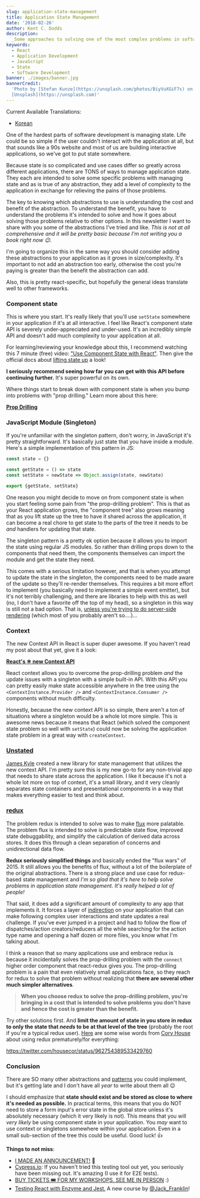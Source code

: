 ```yaml
---
slug: application-state-management
title: Application State Management
date: '2018-02-26'
author: Kent C. Dodds
description:
  _Some approaches to solving one of the most complex problems in software._
keywords:
  - React
  - Application Development
  - JavaScript
  - State
  - Software Development
banner: ./images/banner.jpg
bannerCredit:
  'Photo by [Stefan Kunze](https://unsplash.com/photos/BiyVuXGiF7s) on
  [Unsplash](https://unsplash.com)'
---
```


Current Available Translations:

- [Korean](https://edykim.com/ko/post/applicaiton-state-management)

One of the hardest parts of software development is managing state. Life could
be so simple if the user couldn't interact with the application at all, but that
sounds like a 90s website and most of us are building interactive applications,
so we've got to put state somewhere.

Because state is so complicated and use cases differ so greatly across different
applications, there are TONS of ways to manage application state. They each are
intended to solve some specific problems with managing state and as is true of
any abstraction, they add a level of complexity to the application in exchange
for relieving the pains of those problems.

The key to knowing which abstractions to use is understanding the cost and
benefit of the abstraction. To understand the benefit, you have to understand
the problems it's intended to solve and how it goes about solving those problems
relative to other options. In this newsletter I want to share with you some of
the abstractions I've tried and like. _This is not at all comprehensive and it
will be pretty basic because I'm not writing you a book right now 😉._

I'm going to organize this in the same way you should consider adding these
abstractions to your application as it grows in size/complexity. It's important
to not add an abstraction too early, otherwise the cost you're paying is greater
than the benefit the abstraction can add.

Also, this is pretty react-specific, but hopefully the general ideas translate
well to other frameworks.

### Component state

This is where you start. It's really likely that you'll use `setState` somewhere
in your application if it's at all interactive. I feel like React's component
state API is severely under-appreciated and under-used. It's an incredibly
simple API and doesn't add much complexity to your application at all.

For learning/reviewing your knowledge about this, I recommend watching this 7
minute (free) video:
["Use Component State with React"](https://egghead.io/lessons/react-use-component-state-with-react).
Then give the official docs about
[lifting state up](https://reactjs.org/docs/lifting-state-up.html#lifting-state-up)
a look!

**I seriously recommend seeing how far you can get with this API before
continuing further.** It's super powerful on its own.

Where things start to break down with component state is when you bump into
problems with "prop drilling." Learn more about this here:

[**Prop Drilling**](https://blog.kentcdodds.com/prop-drilling-bb62e02cb691)

### JavaScript Module (Singleton)

If you're unfamiliar with the singleton pattern, don't worry, in JavaScript it's
pretty straightforward. It's basically just state that you have inside a module.
Here's a simple implementation of this pattern in JS:

```js
const state = {}

const getState = () => state
const setState = newState => Object.assign(state, newState)

export {getState, setState}
```

One reason you might decide to move on from component state is when you start
feeling some pain from "the prop-drilling problem". This is that as your React
application grows, the "component tree" also grows meaning that as you lift
state up the tree to have it shared across the application, it can become a real
chore to get state to the parts of the tree it needs to be _and_ handlers for
updating that state.

The singleton pattern is a pretty ok option because it allows you to import the
state using regular JS modules. So rather than drilling props down to the
components that need them, the components themselves can import the module and
get the state they need.

This comes with a serious limitation however, and that is when you attempt to
update the state in the singleton, the components need to be made aware of the
update so they'll re-render themselves. This requires a bit more effort to
implement (you basically need to implement a simple event emitter), but it's not
terribly challenging, and there are libraries to help with this as well (no, I
don't have a favorite off the top of my head), so a singleton in this way is
still not a bad option. That is,
[unless you're trying to do server-side rendering](https://stackoverflow.com/a/40974748/971592)
(which most of you probably aren't so....)...

### Context

The new Context API in React is super duper awesome. If you haven't read my post
about that yet, give it a look:

[**React's ⚛️ new Context API**](https://medium.com/dailyjs/reacts-%EF%B8%8F-new-context-api-70c9fe01596b)

React context allows you to overcome the prop-drilling problem _and_ the update
issues with a singleton with a simple built-in API. With this API you can pretty
easily make state accessible anywhere in the tree using the
`<ContextInstance.Provider />` and `<ContextInstance.Consumer />` components
without much difficulty.

Honestly, because the new context API is so simple, there aren't a ton of
situations where a singleton would be a whole lot more simple. This is awesome
news because it means that React (which solved the component state problem so
well with `setState`) could now be solving the application state problem in a
great way with `createContext`.

### [Unstated](https://github.com/jamiebuilds/unstated)

[James Kyle](https://medium.com/u/cc2eaf4f2cd2) created a new library for state
management that utilizes the new context API. I'm pretty sure this is my new
go-to for any non-trivial app that needs to share state across the application.
I like it because it's not a whole lot more on top of context, it's a small
library, and it very cleanly separates state containers and presentational
components in a way that makes everything easier to test and think about.

### [redux](https://redux.js.org/)

The problem redux is intended to solve was to make
[flux](https://facebook.github.io/flux) more palatable. The problem flux is
intended to solve is predictable state flow, improved state debuggability, and
simplify the calculation of derived data across stores. It does this through a
clean separation of concerns and unidirectional data flow.

**Redux seriously simplified things** and basically ended the "flux wars"
of 2015. It still allows you the benefits of flux, without a lot of the
boilerplate of the original abstractions. There is a strong place and use case
for redux-based state management and _I'm so glad that it's here to help solve
problems in application state management. It's really helped a lot of people!_

That said, it does add a significant amount of complexity to any app that
implements it. It forces a layer of
[indirection](https://en.wikipedia.org/wiki/Indirection) on your application
that can make following complex user interactions and state updates a real
challenge. If you've ever jumped in a project and had to follow the flow of
dispatches/action creators/reducers all the while searching for the action type
name and opening a half dozen or more files, you know what I'm talking about.

I think a reason that so many applications use and embrace redux is because it
incidentally solves the prop-drilling problem with the `connect` higher order
component that react-redux gives you. The prop-drilling problem is a pain that
even relatively small applications face, so they reach for redux to solve that
problem without realizing that **there are several other much simpler
alternatives**.

> **When you choose redux to solve the prop-drilling problem, you're bringing in
> a cost that is intended to solve problems you don't have and hence the cost is
> greater than the benefit.**

Try other solutions first. And **limit the amount of state in you store in redux
to only the state that _needs_ to be at that level of the tree** (probably the
root if you're a typical redux user).
[Here](https://twitter.com/housecor/status/962754389533429760) are some wise
words from [Cory House](https://medium.com/u/e986f7cdb458) about using redux
prematurely/for everything:

https://twitter.com/housecor/status/962754389533429760

### Conclusion

There are SO many other abstractions and
[patterns](http://kcd.im/advanced-react) you could implement, but it's getting
late and I don't have all _year_ to write about them all 😉

I should emphasize that **state should exist and be stored as close to where
it's needed as possible.** In practical terms, this means that you do NOT need
to store a form input's error state in the global store unless it's absolutely
necessary (which it very likely is not). This means that you will _very likely_
be using component state in your application. You _may_ want to use context or
singletons somewhere within your application. Even in a small sub-section of the
tree this could be useful. Good luck! 👍

**Things to not miss**:

- [I MADE AN ANNOUNCEMENT!](https://blog.kentcdodds.com/announcing-something-new-4e68b08da35)
  🚨
- [Cypress.io](https://www.cypress.io/): If you haven't tried this testing tool
  out yet, you seriously have been missing out. It's amazing (I use it for E2E
  tests).
- [BUY TICKETS 🎟 FOR MY WORKSHOPS. SEE ME IN PERSON](https://workshop.me/?a=kent) :)
- [Testing React with Enzyme and Jest.](https://javascriptplayground.com/testing-react-enzyme-jest/)
  A new course by [@Jack_Franklin](https://twitter.com/Jack_Franklin)!
